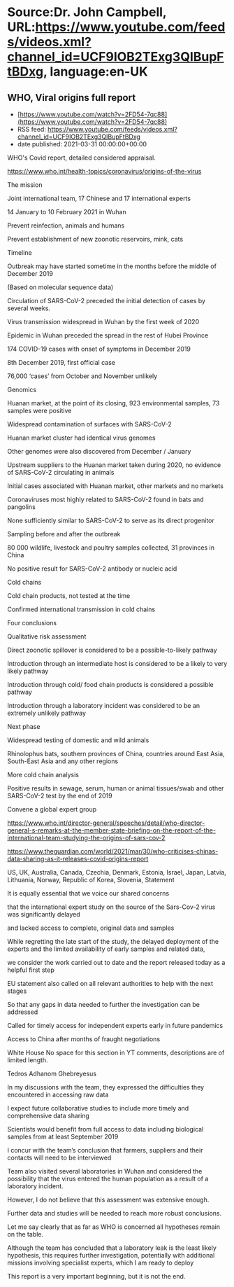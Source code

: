 # Source:Dr. John Campbell, URL:https://www.youtube.com/feeds/videos.xml?channel_id=UCF9IOB2TExg3QIBupFtBDxg, language:en-UK

## WHO, Viral origins full report
 - [https://www.youtube.com/watch?v=2FD54-7qc88](https://www.youtube.com/watch?v=2FD54-7qc88)
 - RSS feed: https://www.youtube.com/feeds/videos.xml?channel_id=UCF9IOB2TExg3QIBupFtBDxg
 - date published: 2021-03-31 00:00:00+00:00

WHO's Covid report, detailed considered appraisal.

https://www.who.int/health-topics/coronavirus/origins-of-the-virus

The mission

Joint international team, 17 Chinese and 17 international experts

14 January to 10 February 2021 in Wuhan

Prevent reinfection, animals and humans

Prevent establishment of new zoonotic reservoirs, mink, cats

Timeline

Outbreak may have started sometime in the months before the middle of December 2019

(Based on molecular sequence data)

Circulation of SARS-CoV-2 preceded the initial detection of cases by several weeks.

Virus transmission widespread in Wuhan by the first week of 2020

Epidemic in Wuhan preceded the spread in the rest of Hubei Province

174 COVID-19 cases with onset of symptoms in December 2019

8th December 2019, first official case

76,000 ‘cases’ from October and November unlikely

 Genomics

Huanan market, at the point of its closing, 923 environmental samples, 73 samples were positive

Widespread contamination of surfaces with SARS-CoV-2

Huanan market cluster had identical virus genomes

Other genomes were also discovered from December / January

Upstream suppliers to the Huanan market taken during 2020, no evidence of SARS-CoV-2 circulating in animals

Initial cases associated with Huanan market, other markets and no markets

Coronaviruses most highly related to SARS-CoV-2 found in bats and pangolins

None sufficiently similar to SARS-CoV-2 to serve as its direct progenitor

Sampling before and after the outbreak

80 000 wildlife, livestock and poultry samples collected, 31 provinces in China

No positive result for SARS-CoV-2 antibody or nucleic acid

Cold chains

Cold chain products, not tested at the time

Confirmed international transmission in cold chains

Four conclusions

Qualitative risk assessment

Direct zoonotic spillover is considered to be a possible-to-likely pathway

Introduction through an intermediate host is considered to be a likely to very likely pathway

Introduction through cold/ food chain products is considered a possible pathway

Introduction through a laboratory incident was considered to be an extremely unlikely pathway 

Next phase

Widespread testing of domestic and wild animals 

Rhinolophus bats, southern provinces of China, countries around East Asia, South-East Asia and any other regions

More cold chain analysis

Positive results in sewage, serum, human or animal tissues/swab and other SARS-CoV-2 test by the end of 2019

Convene a global expert group

https://www.who.int/director-general/speeches/detail/who-director-general-s-remarks-at-the-member-state-briefing-on-the-report-of-the-international-team-studying-the-origins-of-sars-cov-2

https://www.theguardian.com/world/2021/mar/30/who-criticises-chinas-data-sharing-as-it-releases-covid-origins-report

US, UK, Australia, Canada, Czechia, Denmark, Estonia, Israel, Japan, Latvia, Lithuania, Norway, Republic of Korea, Slovenia, Statement

It is equally essential that we voice our shared concerns

that the international expert study on the source of the Sars-Cov-2 virus was significantly delayed

and lacked access to complete, original data and samples

While regretting the late start of the study, the delayed deployment of the experts and the limited availability of early samples and related data, 

we consider the work carried out to date and the report released today as a helpful first step

EU statement also called on all relevant authorities to help with the next stages

So that any gaps in data needed to further the investigation can be addressed

Called for timely access for independent experts early in future pandemics

Access to China after months of fraught negotiations

White House 
No space for this section in YT comments, descriptions are of limited length.

Tedros Adhanom Ghebreyesus

In my discussions with the team, they expressed the difficulties they encountered in accessing raw data

I expect future collaborative studies to include more timely and comprehensive data sharing

Scientists would benefit from full access to data including biological samples from at least September 2019

I concur with the team’s conclusion that farmers, suppliers and their contacts will need to be interviewed

Team also visited several laboratories in Wuhan and considered the possibility that the virus entered the human population as a result of a laboratory incident.

However, I do not believe that this assessment was extensive enough. 

Further data and studies will be needed to reach more robust conclusions.

Let me say clearly that as far as WHO is concerned all hypotheses remain on the table.

Although the team has concluded that a laboratory leak is the least likely hypothesis, this requires further investigation, potentially with additional missions involving specialist experts, which I am ready to deploy

This report is a very important beginning, but it is not the end.

